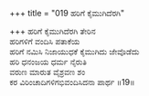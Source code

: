 +++
title = "019 ಹರಿಗೆ ಕೈಮುಗಿದೆರಗಿ"

+++
ಹರಿಗೆ ಕೈಮುಗಿದೆರಗಿ ತೇರಿನ   
ಹರಿಗಳಿಗೆ ವಂದಿಸಿ ಪತಾಕೆಯ   
ಹರಿಗೆ ನಮಿಸಿ ನಿಜಾಯುಧಕೆ ಕೈಮುಗಿದು ಜೇವೊಡೆದು   
ಹರಿ ಧನಂಜಯ ಧರ್ಮ ನೈರುತಿ   
ವರುಣ ಮಾರುತ ವೈಶ್ರವಣ ಶಂ   
ಕರ ವಿರಿಂಚಾದಿಗಳಿಗಭಿವಂದಿಸಿದನಾ ಪಾರ್ಥ       ॥19॥